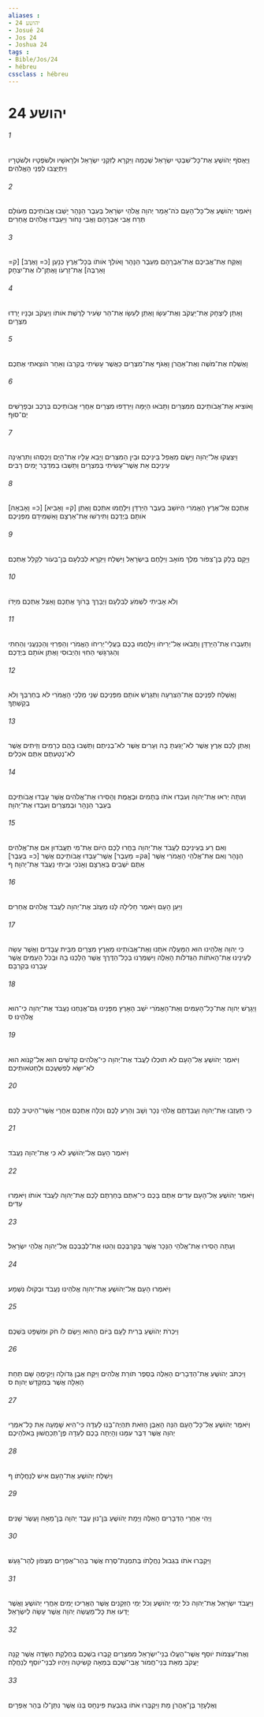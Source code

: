 ```yaml
---
aliases : 
- יהושע 24
- Josué 24
- Jos 24
- Joshua 24
tags : 
- Bible/Jos/24
- hébreu
cssclass : hébreu
---
```


# יהושע 24

###### 1
וַיֶּאֶסֹף יְהֹושֻׁעַ אֶת־כָּל־שִׁבְטֵי יִשְׂרָאֵל שְׁכֶמָה וַיִּקְרָא לְזִקְנֵי יִשְׂרָאֵל וּלְרָאשָׁיו וּלְשֹׁפְטָיו וּלְשֹׁטְרָיו וַיִּתְיַצְּבוּ לִפְנֵי הָאֱלֹהִים׃
###### 2
וַיֹּאמֶר יְהֹושֻׁעַ אֶל־כָּל־הָעָם כֹּה־אָמַר יְהוָה אֱלֹהֵי יִשְׂרָאֵל בְּעֵבֶר הַנָּהָר יָשְׁבוּ אֲבֹותֵיכֶם מֵעֹולָם תֶּרַח אֲבִי אַבְרָהָם וַאֲבִי נָחֹור וַיַּעַבְדוּ אֱלֹהִים אֲחֵרִים׃
###### 3
וָאֶקַּח אֶת־אֲבִיכֶם אֶת־אַבְרָהָם מֵעֵבֶר הַנָּהָר וָאֹולֵךְ אֹותֹו בְּכָל־אֶרֶץ כְּנָעַן [כ= וָאֶרֶב] [ק= וָאַרְבֶּה] אֶת־זַרְעֹו וָאֶתֶּן־לֹו אֶת־יִצְחָק׃
###### 4
וָאֶתֵּן לְיִצְחָק אֶת־יַעֲקֹב וְאֶת־עֵשָׂו וָאֶתֵּן לְעֵשָׂו אֶת־הַר שֵׂעִיר לָרֶשֶׁת אֹותֹו וְיַעֲקֹב וּבָנָיו יָרְדוּ מִצְרָיִם׃
###### 5
וָאֶשְׁלַח אֶת־מֹשֶׁה וְאֶת־אַהֲרֹן וָאֶגֹּף אֶת־מִצְרַיִם כַּאֲשֶׁר עָשִׂיתִי בְּקִרְבֹּו וְאַחַר הֹוצֵאתִי אֶתְכֶם׃
###### 6
וָאֹוצִיא אֶת־אֲבֹותֵיכֶם מִמִּצְרַיִם וַתָּבֹאוּ הַיָּמָּה וַיִּרְדְּפוּ מִצְרַיִם אַחֲרֵי אֲבֹותֵיכֶם בְּרֶכֶב וּבְפָרָשִׁים יַם־סוּף׃
###### 7
וַיִּצְעֲקוּ אֶל־יְהוָה וַיָּשֶׂם מַאֲפֵל בֵּינֵיכֶם וּבֵין הַמִּצְרִים וַיָּבֵא עָלָיו אֶת־הַיָּם וַיְכַסֵּהוּ וַתִּרְאֶינָה עֵינֵיכֶם אֵת אֲשֶׁר־עָשִׂיתִי בְּמִצְרָיִם וַתֵּשְׁבוּ בַמִּדְבָּר יָמִים רַבִּים׃
###### 8
[כ= וָאָבִאָה] [ק= וָאָבִיא] אֶתְכֶם אֶל־אֶרֶץ הָאֱמֹרִי הַיֹּושֵׁב בְּעֵבֶר הַיַּרְדֵּן וַיִּלָּחֲמוּ אִתְּכֶם וָאֶתֵּן אֹותָם בְּיֶדְכֶם וַתִּירְשׁוּ אֶת־אַרְצָם וָאַשְׁמִידֵם מִפְּנֵיכֶם׃
###### 9
וַיָּקָם בָּלָק בֶּן־צִפֹּור מֶלֶךְ מֹואָב וַיִּלָּחֶם בְּיִשְׂרָאֵל וַיִּשְׁלַח וַיִּקְרָא לְבִלְעָם בֶּן־בְּעֹור לְקַלֵּל אֶתְכֶם׃
###### 10
וְלֹא אָבִיתִי לִשְׁמֹעַ לְבִלְעָם וַיְבָרֶךְ בָּרֹוךְ אֶתְכֶם וָאַצִּל אֶתְכֶם מִיָּדֹו׃
###### 11
וַתַּעַבְרוּ אֶת־הַיַּרְדֵּן וַתָּבֹאוּ אֶל־יְרִיחֹו וַיִּלָּחֲמוּ בָכֶם בַּעֲלֵי־יְרִיחֹו הָאֱמֹרִי וְהַפְּרִזִּי וְהַכְּנַעֲנִי וְהַחִתִּי וְהַגִּרְגָּשִׁי הַחִוִּי וְהַיְבוּסִי וָאֶתֵּן אֹותָם בְּיֶדְכֶם׃
###### 12
וָאֶשְׁלַח לִפְנֵיכֶם אֶת־הַצִּרְעָה וַתְּגָרֶשׁ אֹותָם מִפְּנֵיכֶם שְׁנֵי מַלְכֵי הָאֱמֹרִי לֹא בְחַרְבְּךָ וְלֹא בְקַשְׁתֶּךָ׃
###### 13
וָאֶתֵּן לָכֶם אֶרֶץ אֲשֶׁר לֹא־יָגַעְתָּ בָּהּ וְעָרִים אֲשֶׁר לֹא־בְנִיתֶם וַתֵּשְׁבוּ בָּהֶם כְּרָמִים וְזֵיתִים אֲשֶׁר לֹא־נְטַעְתֶּם אַתֶּם אֹכְלִים׃
###### 14
וְעַתָּה יְראוּ אֶת־יְהוָה וְעִבְדוּ אֹתֹו בְּתָמִים וּבֶאֱמֶת וְהָסִירוּ אֶת־אֱלֹהִים אֲשֶׁר עָבְדוּ אֲבֹותֵיכֶם בְּעֵבֶר הַנָּהָר וּבְמִצְרַיִם וְעִבְדוּ אֶת־יְהוָה׃
###### 15
וְאִם רַע בְּעֵינֵיכֶם לַעֲבֹד אֶת־יְהוָה בַּחֲרוּ לָכֶם הַיֹּום אֶת־מִי תַעֲבֹדוּן אִם אֶת־אֱלֹהִים אֲשֶׁר־עָבְדוּ אֲבֹותֵיכֶם אֲשֶׁר [כ= בְּעֵבֶר] [ק= מֵעֵבֶרa] הַנָּהָר וְאִם אֶת־אֱלֹהֵי הָאֱמֹרִי אֲשֶׁר אַתֶּם יֹשְׁבִים בְּאַרְצָם וְאָנֹכִי וּבֵיתִי נַעֲבֹד אֶת־יְהוָה׃ ף
###### 16
וַיַּעַן הָעָם וַיֹּאמֶר חָלִילָה לָּנוּ מֵעֲזֹב אֶת־יְהוָה לַעֲבֹד אֱלֹהִים אֲחֵרִים׃
###### 17
כִּי יְהוָה אֱלֹהֵינוּ הוּא הַמַּעֲלֶה אֹתָנוּ וְאֶת־אֲבֹותֵינוּ מֵאֶרֶץ מִצְרַיִם מִבֵּית עֲבָדִים וַאֲשֶׁר עָשָׂה לְעֵינֵינוּ אֶת־הָאֹתֹות הַגְּדֹלֹות הָאֵלֶּה וַיִּשְׁמְרֵנוּ בְּכָל־הַדֶּרֶךְ אֲשֶׁר הָלַכְנוּ בָהּ וּבְכֹל הָעַמִּים אֲשֶׁר עָבַרְנוּ בְּקִרְבָּם׃
###### 18
וַיְגָרֶשׁ יְהוָה אֶת־כָּל־הָעַמִּים וְאֶת־הָאֱמֹרִי יֹשֵׁב הָאָרֶץ מִפָּנֵינוּ גַּם־אֲנַחְנוּ נַעֲבֹד אֶת־יְהוָה כִּי־הוּא אֱלֹהֵינוּ׃ ס
###### 19
וַיֹּאמֶר יְהֹושֻׁעַ אֶל־הָעָם לֹא תוּכְלוּ לַעֲבֹד אֶת־יְהוָה כִּי־אֱלֹהִים קְדֹשִׁים הוּא אֵל־קַנֹּוא הוּא לֹא־יִשָּׂא לְפִשְׁעֲכֶם וּלְחַטֹּאותֵיכֶם׃
###### 20
כִּי תַעַזְבוּ אֶת־יְהוָה וַעֲבַדְתֶּם אֱלֹהֵי נֵכָר וְשָׁב וְהֵרַע לָכֶם וְכִלָּה אֶתְכֶם אַחֲרֵי אֲשֶׁר־הֵיטִיב לָכֶם׃
###### 21
וַיֹּאמֶר הָעָם אֶל־יְהֹושֻׁעַ לֹא כִּי אֶת־יְהוָה נַעֲבֹד׃
###### 22
וַיֹּאמֶר יְהֹושֻׁעַ אֶל־הָעָם עֵדִים אַתֶּם בָּכֶם כִּי־אַתֶּם בְּחַרְתֶּם לָכֶם אֶת־יְהוָה לַעֲבֹד אֹותֹו וַיֹּאמְרוּ עֵדִים׃
###### 23
וְעַתָּה הָסִירוּ אֶת־אֱלֹהֵי הַנֵּכָר אֲשֶׁר בְּקִרְבְּכֶם וְהַטּוּ אֶת־לְבַבְכֶם אֶל־יְהוָה אֱלֹהֵי יִשְׂרָאֵל׃
###### 24
וַיֹּאמְרוּ הָעָם אֶל־יְהֹושֻׁעַ אֶת־יְהוָה אֱלֹהֵינוּ נַעֲבֹד וּבְקֹולֹו נִשְׁמָע׃
###### 25
וַיִּכְרֹת יְהֹושֻׁעַ בְּרִית לָעָם בַּיֹּום הַהוּא וַיָּשֶׂם לֹו חֹק וּמִשְׁפָּט בִּשְׁכֶם׃
###### 26
וַיִּכְתֹּב יְהֹושֻׁעַ אֶת־הַדְּבָרִים הָאֵלֶּה בְּסֵפֶר תֹּורַת אֱלֹהִים וַיִּקַּח אֶבֶן גְּדֹולָה וַיְקִימֶהָ שָּׁם תַּחַת הָאַלָּה אֲשֶׁר בְּמִקְדַּשׁ יְהוָה׃ ס
###### 27
וַיֹּאמֶר יְהֹושֻׁעַ אֶל־כָּל־הָעָם הִנֵּה הָאֶבֶן הַזֹּאת תִּהְיֶה־בָּנוּ לְעֵדָה כִּי־הִיא שָׁמְעָה אֵת כָּל־אִמְרֵי יְהוָה אֲשֶׁר דִּבֶּר עִמָּנוּ וְהָיְתָה בָכֶם לְעֵדָה פֶּן־תְּכַחֲשׁוּן בֵּאלֹהֵיכֶם׃
###### 28
וַיְשַׁלַּח יְהֹושֻׁעַ אֶת־הָעָם אִישׁ לְנַחֲלָתֹו׃ ף
###### 29
וַיְהִי אַחֲרֵי הַדְּבָרִים הָאֵלֶּה וַיָּמָת יְהֹושֻׁעַ בִּן־נוּן עֶבֶד יְהוָה בֶּן־מֵאָה וָעֶשֶׂר שָׁנִים׃
###### 30
וַיִּקְבְּרוּ אֹתֹו בִּגְבוּל נַחֲלָתֹו בְּתִמְנַת־סֶרַח אֲשֶׁר בְּהַר־אֶפְרָיִם מִצְּפֹון לְהַר־גָּעַשׁ׃
###### 31
וַיַּעֲבֹד יִשְׂרָאֵל אֶת־יְהוָה כֹּל יְמֵי יְהֹושֻׁעַ וְכֹל יְמֵי הַזְּקֵנִים אֲשֶׁר הֶאֱרִיכוּ יָמִים אַחֲרֵי יְהֹושֻׁעַ וַאֲשֶׁר יָדְעוּ אֵת כָּל־מַעֲשֵׂה יְהוָה אֲשֶׁר עָשָׂה לְיִשְׂרָאֵל׃
###### 32
וְאֶת־עַצְמֹות יֹוסֵף אֲשֶׁר־הֶעֱלוּ בְנֵי־יִשְׂרָאֵל מִמִּצְרַיִם קָבְרוּ בִשְׁכֶם בְּחֶלְקַת הַשָּׂדֶה אֲשֶׁר קָנָה יַעֲקֹב מֵאֵת בְּנֵי־חֲמֹור אֲבִי־שְׁכֶם בְּמֵאָה קְשִׂיטָה וַיִּהְיוּ לִבְנֵי־יֹוסֵף לְנַחֲלָה׃
###### 33
וְאֶלְעָזָר בֶּן־אַהֲרֹן מֵת וַיִּקְבְּרוּ אֹתֹו בְּגִבְעַת פִּינְחָס בְּנֹו אֲשֶׁר נִתַּן־לֹו בְּהַר אֶפְרָיִם׃
